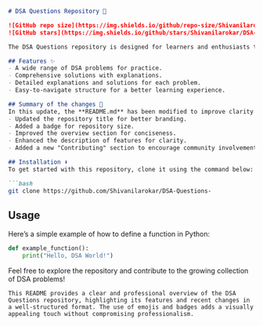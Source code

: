 ```markdown
# DSA Questions Repository 📖

![GitHub repo size](https://img.shields.io/github/repo-size/Shivanilarokar/DSA-Questions-)
![GitHub stars](https://img.shields.io/github/stars/Shivanilarokar/DSA-Questions-)

The DSA Questions repository is designed for learners and enthusiasts to practice and enhance their Data Structures and Algorithms skills.

## Features ✨
- A wide range of DSA problems for practice.
- Comprehensive solutions with explanations.
- Detailed explanations and solutions for each problem.
- Easy-to-navigate structure for a better learning experience.

## Summary of the changes 📝
In this update, the **README.md** has been modified to improve clarity and visual appeal:
- Updated the repository title for better branding.
- Added a badge for repository size.
- Improved the overview section for conciseness.
- Enhanced the description of features for clarity.
- Added a new "Contributing" section to encourage community involvement.

## Installation ⬇️
To get started with this repository, clone it using the command below:

```bash
git clone https://github.com/Shivanilarokar/DSA-Questions-
```

## Usage
Here’s a simple example of how to define a function in Python:

```python
def example_function():
    print("Hello, DSA World!")
```

Feel free to explore the repository and contribute to the growing collection of DSA problems! 

```
This README provides a clear and professional overview of the DSA Questions repository, highlighting its features and recent changes in a well-structured format. The use of emojis and badges adds a visually appealing touch without compromising professionalism.
```